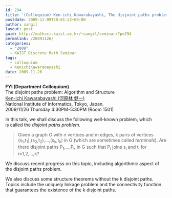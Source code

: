 ```yaml
---
id: 294
title: '(Colloquium) Ken-ichi Kawarabayashi, The disjoint paths problem: Algorithm and Structure'
postdate: 2009-11-09T20:01:22+09:00
author: sangil
layout: post
guid: http://mathsci.kaist.ac.kr/~sangil/seminar/?p=294
permalink: /20091126/
categories:
  - "2009"
  - KAIST Discrete Math Seminar
tags:
  - colloquium
  - KenichiKawarabayashi
date: 2009-11-26
---
```

<div>
  <b>FYI (Department Colloquium)</b>
</div>

<div class="talk">
  The disjoint paths problem: Algorithm and Structure
</div>

<div class="speaker">
  <a href="http://research.nii.ac.jp/~k_keniti/">Ken-ichi Kawarabayashi (河原林 健一)</a><br /> National Institute of Informatics, Tokyo, Japan.
</div>

<div class="date">
  2009/11/26 Thursday 4:30PM-5:30PM (Room 1501)
</div>

<div class="abstract">
  <p>
    In this talk, we shall discuss the following well-known problem, which<br /> is called the <i>disjoint paths problem</i>.
  </p>
  
  <blockquote>
    <p>
      Given a graph G with n vertices and m edges, k pairs of vertices (s<sub>1</sub>,t<sub>1</sub>),(s<sub>2</sub>,t<sub>2</sub>),&#8230;,(s<sub>k</sub>,t<sub>k</sub>) in G (which are sometimes called <i>terminals</i>). Are there disjoint paths P<sub>1</sub>,&#8230;,P<sub>k</sub> in G such that P<sub>i</sub> joins s<sub>i</sub> and t<sub>i</sub> for i=1,2,&#8230;,k?
    </p>
  </blockquote>
  
  <p>
    We discuss recent progress on this topic, including algorithmic aspect of the disjoint paths problem.
  </p>
  
  <p>
    We also discuss some structure theorems without the k disjoint paths. Topics include the uniquely linkage problem and the connectivity function that guarantees the existence of the k disjoint paths.
  </p>
</div>